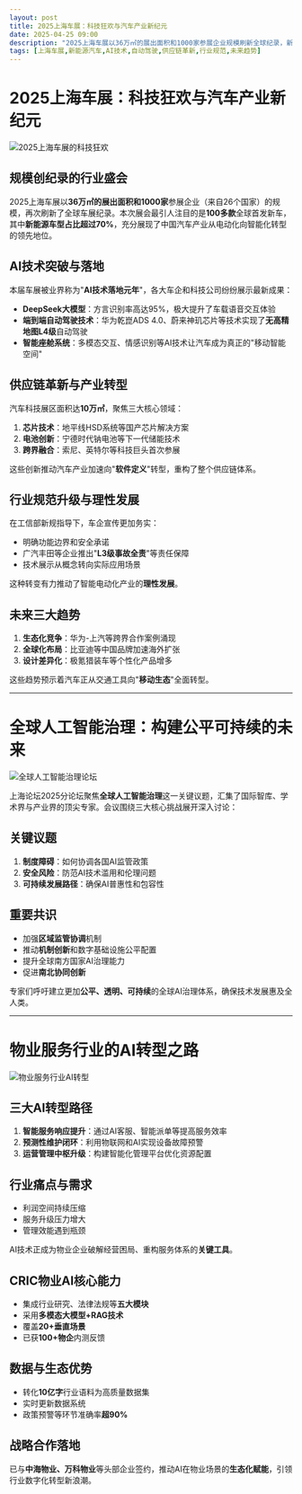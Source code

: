 ```yaml
---
layout: post
title: 2025上海车展：科技狂欢与汽车产业新纪元
date: 2025-04-25 09:00
description: "2025上海车展以36万㎡的展出面积和1000家参展企业规模刷新全球纪录，新能源车型占比超70%。AI技术突破显著，包括DeepSeek大模型方言识别、L4级自动驾驶等。供应链革新聚焦芯片、电池和跨界融合。行业规范升级推动理性发展，未来趋势包括生态化竞争、全球化布局和设计差异化。"
tags: [上海车展,新能源汽车,AI技术,自动驾驶,供应链革新,行业规范,未来趋势]
---
```


# 2025上海车展：科技狂欢与汽车产业新纪元

![2025上海车展的科技狂欢](https://s.coze.cn/t/R8wY6yJUjFU/ "2025上海车展的科技狂欢")

## 规模创纪录的行业盛会

2025上海车展以**36万㎡**的展出面积和**1000家**参展企业（来自26个国家）的规模，再次刷新了全球车展纪录。本次展会最引人注目的是**100多款**全球首发新车，其中**新能源车型占比超过70%**，充分展现了中国汽车产业从电动化向智能化转型的领先地位。

## AI技术突破与落地

本届车展被业界称为"**AI技术落地元年**"，各大车企和科技公司纷纷展示最新成果：

- **DeepSeek大模型**：方言识别率高达95%，极大提升了车载语音交互体验
- **端到端自动驾驶技术**：华为乾崑ADS 4.0、蔚来神玑芯片等技术实现了**无高精地图L4级**自动驾驶
- **智能座舱系统**：多模态交互、情感识别等AI技术让汽车成为真正的"移动智能空间"

## 供应链革新与产业转型

汽车科技展区面积达**10万㎡**，聚焦三大核心领域：

1. **芯片技术**：地平线HSD系统等国产芯片解决方案
2. **电池创新**：宁德时代钠电池等下一代储能技术
3. **跨界融合**：索尼、英特尔等科技巨头首次参展

这些创新推动汽车产业加速向"**软件定义**"转型，重构了整个供应链体系。

## 行业规范升级与理性发展

在工信部新规指导下，车企宣传更加务实：

- 明确功能边界和安全承诺
- 广汽丰田等企业推出"**L3级事故全责**"等责任保障
- 技术展示从概念转向实际应用场景

这种转变有力推动了智能电动化产业的**理性发展**。

## 未来三大趋势

1. **生态化竞争**：华为-上汽等跨界合作案例涌现
2. **全球化布局**：比亚迪等中国品牌加速海外扩张
3. **设计差异化**：极氪猎装车等个性化产品增多

这些趋势预示着汽车正从交通工具向"**移动生态**"全面转型。

---

# 全球人工智能治理：构建公平可持续的未来

![全球人工智能治理论坛](https://s.coze.cn/t/SZbXo08F-w8/ "全球人工智能治理论坛")

上海论坛2025分论坛聚焦**全球人工智能治理**这一关键议题，汇集了国际智库、学术界与产业界的顶尖专家。会议围绕三大核心挑战展开深入讨论：

## 关键议题

1. **制度障碍**：如何协调各国AI监管政策
2. **安全风险**：防范AI技术滥用和伦理问题
3. **可持续发展路径**：确保AI普惠性和包容性

## 重要共识

- 加强**区域监管协调**机制
- 推动**机制创新**和数字基础设施公平配置
- 提升全球南方国家AI治理能力
- 促进**南北协同创新**

专家们呼吁建立更加**公平、透明、可持续**的全球AI治理体系，确保技术发展惠及全人类。

---

# 物业服务行业的AI转型之路

![物业服务行业AI转型](https://s.coze.cn/t/fTmPCNbyaMY/ "物业服务行业AI转型")

## 三大AI转型路径

1. **智能服务响应提升**：通过AI客服、智能派单等提高服务效率
2. **预测性维护闭环**：利用物联网和AI实现设备故障预警
3. **运营管理中枢升级**：构建智能化管理平台优化资源配置

## 行业痛点与需求

- 利润空间持续压缩
- 服务升级压力增大
- 管理效能遇到瓶颈

AI技术正成为物业企业破解经营困局、重构服务体系的**关键工具**。

## CRIC物业AI核心能力

- 集成行业研究、法律法规等**五大模块**
- 采用**多模态大模型+RAG技术**
- 覆盖**20+垂直场景**
- 已获**100+物企**内测反馈

## 数据与生态优势

- 转化**10亿字**行业语料为高质量数据集
- 实时更新数据系统
- 政策预警等环节准确率**超90%**

## 战略合作落地

已与**中海物业、万科物业**等头部企业签约，推动AI在物业场景的**生态化赋能**，引领行业数字化转型新浪潮。

